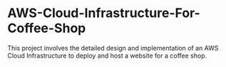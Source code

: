 # AWS-Cloud-Infrastructure-For-Coffee-Shop
This project involves the detailed design and implementation of an AWS Cloud Infrastructure to deploy and host a website for a coffee shop.
